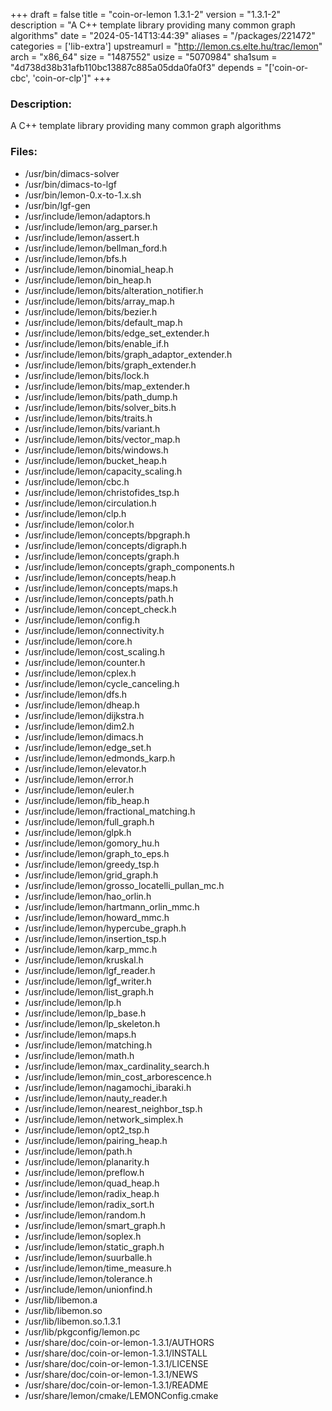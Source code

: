 +++
draft = false
title = "coin-or-lemon 1.3.1-2"
version = "1.3.1-2"
description = "A C++ template library providing many common graph algorithms"
date = "2024-05-14T13:44:39"
aliases = "/packages/221472"
categories = ['lib-extra']
upstreamurl = "http://lemon.cs.elte.hu/trac/lemon"
arch = "x86_64"
size = "1487552"
usize = "5070984"
sha1sum = "4d738d38b31afb110bc13887c885a05dda0fa0f3"
depends = "['coin-or-cbc', 'coin-or-clp']"
+++
### Description: 
A C++ template library providing many common graph algorithms

### Files: 
* /usr/bin/dimacs-solver
* /usr/bin/dimacs-to-lgf
* /usr/bin/lemon-0.x-to-1.x.sh
* /usr/bin/lgf-gen
* /usr/include/lemon/adaptors.h
* /usr/include/lemon/arg_parser.h
* /usr/include/lemon/assert.h
* /usr/include/lemon/bellman_ford.h
* /usr/include/lemon/bfs.h
* /usr/include/lemon/binomial_heap.h
* /usr/include/lemon/bin_heap.h
* /usr/include/lemon/bits/alteration_notifier.h
* /usr/include/lemon/bits/array_map.h
* /usr/include/lemon/bits/bezier.h
* /usr/include/lemon/bits/default_map.h
* /usr/include/lemon/bits/edge_set_extender.h
* /usr/include/lemon/bits/enable_if.h
* /usr/include/lemon/bits/graph_adaptor_extender.h
* /usr/include/lemon/bits/graph_extender.h
* /usr/include/lemon/bits/lock.h
* /usr/include/lemon/bits/map_extender.h
* /usr/include/lemon/bits/path_dump.h
* /usr/include/lemon/bits/solver_bits.h
* /usr/include/lemon/bits/traits.h
* /usr/include/lemon/bits/variant.h
* /usr/include/lemon/bits/vector_map.h
* /usr/include/lemon/bits/windows.h
* /usr/include/lemon/bucket_heap.h
* /usr/include/lemon/capacity_scaling.h
* /usr/include/lemon/cbc.h
* /usr/include/lemon/christofides_tsp.h
* /usr/include/lemon/circulation.h
* /usr/include/lemon/clp.h
* /usr/include/lemon/color.h
* /usr/include/lemon/concepts/bpgraph.h
* /usr/include/lemon/concepts/digraph.h
* /usr/include/lemon/concepts/graph.h
* /usr/include/lemon/concepts/graph_components.h
* /usr/include/lemon/concepts/heap.h
* /usr/include/lemon/concepts/maps.h
* /usr/include/lemon/concepts/path.h
* /usr/include/lemon/concept_check.h
* /usr/include/lemon/config.h
* /usr/include/lemon/connectivity.h
* /usr/include/lemon/core.h
* /usr/include/lemon/cost_scaling.h
* /usr/include/lemon/counter.h
* /usr/include/lemon/cplex.h
* /usr/include/lemon/cycle_canceling.h
* /usr/include/lemon/dfs.h
* /usr/include/lemon/dheap.h
* /usr/include/lemon/dijkstra.h
* /usr/include/lemon/dim2.h
* /usr/include/lemon/dimacs.h
* /usr/include/lemon/edge_set.h
* /usr/include/lemon/edmonds_karp.h
* /usr/include/lemon/elevator.h
* /usr/include/lemon/error.h
* /usr/include/lemon/euler.h
* /usr/include/lemon/fib_heap.h
* /usr/include/lemon/fractional_matching.h
* /usr/include/lemon/full_graph.h
* /usr/include/lemon/glpk.h
* /usr/include/lemon/gomory_hu.h
* /usr/include/lemon/graph_to_eps.h
* /usr/include/lemon/greedy_tsp.h
* /usr/include/lemon/grid_graph.h
* /usr/include/lemon/grosso_locatelli_pullan_mc.h
* /usr/include/lemon/hao_orlin.h
* /usr/include/lemon/hartmann_orlin_mmc.h
* /usr/include/lemon/howard_mmc.h
* /usr/include/lemon/hypercube_graph.h
* /usr/include/lemon/insertion_tsp.h
* /usr/include/lemon/karp_mmc.h
* /usr/include/lemon/kruskal.h
* /usr/include/lemon/lgf_reader.h
* /usr/include/lemon/lgf_writer.h
* /usr/include/lemon/list_graph.h
* /usr/include/lemon/lp.h
* /usr/include/lemon/lp_base.h
* /usr/include/lemon/lp_skeleton.h
* /usr/include/lemon/maps.h
* /usr/include/lemon/matching.h
* /usr/include/lemon/math.h
* /usr/include/lemon/max_cardinality_search.h
* /usr/include/lemon/min_cost_arborescence.h
* /usr/include/lemon/nagamochi_ibaraki.h
* /usr/include/lemon/nauty_reader.h
* /usr/include/lemon/nearest_neighbor_tsp.h
* /usr/include/lemon/network_simplex.h
* /usr/include/lemon/opt2_tsp.h
* /usr/include/lemon/pairing_heap.h
* /usr/include/lemon/path.h
* /usr/include/lemon/planarity.h
* /usr/include/lemon/preflow.h
* /usr/include/lemon/quad_heap.h
* /usr/include/lemon/radix_heap.h
* /usr/include/lemon/radix_sort.h
* /usr/include/lemon/random.h
* /usr/include/lemon/smart_graph.h
* /usr/include/lemon/soplex.h
* /usr/include/lemon/static_graph.h
* /usr/include/lemon/suurballe.h
* /usr/include/lemon/time_measure.h
* /usr/include/lemon/tolerance.h
* /usr/include/lemon/unionfind.h
* /usr/lib/libemon.a
* /usr/lib/libemon.so
* /usr/lib/libemon.so.1.3.1
* /usr/lib/pkgconfig/lemon.pc
* /usr/share/doc/coin-or-lemon-1.3.1/AUTHORS
* /usr/share/doc/coin-or-lemon-1.3.1/INSTALL
* /usr/share/doc/coin-or-lemon-1.3.1/LICENSE
* /usr/share/doc/coin-or-lemon-1.3.1/NEWS
* /usr/share/doc/coin-or-lemon-1.3.1/README
* /usr/share/lemon/cmake/LEMONConfig.cmake
